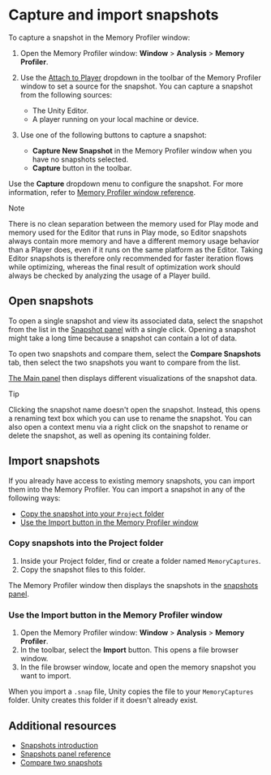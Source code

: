 # Capture and import snapshots

To capture a snapshot in the Memory Profiler window:

1. Open the Memory Profiler window: **Window** &gt; **Analysis** &gt; **Memory Profiler**.
1. Use the [Attach to Player](memory-profiler-window-reference.md#memory-profiler-toolbar) dropdown in the toolbar of the Memory Profiler window to set a source for the snapshot. You can capture a snapshot from the following sources:

    * The Unity Editor.
    * A player running on your local machine or device.

1. Use one of the following buttons to capture a snapshot:

    * __Capture New Snapshot__ in the Memory Profiler window when you have no snapshots selected.
    * __Capture__ button in the toolbar.

Use the **Capture** dropdown menu to configure the snapshot. For more information, refer to [Memory Profiler window reference](memory-profiler-window-reference.md#memory-profiler-toolbar).


> [!NOTE]
> There is no clean separation between the memory used for Play mode and memory used for the Editor that runs in Play mode, so Editor snapshots always contain more memory and have a different memory usage behavior than a Player does, even if it runs on the same platform as the Editor. Taking Editor snapshots is therefore only recommended for faster iteration flows while optimizing, whereas the final result of optimization work should always be checked by analyzing the usage of a Player build.

## Open snapshots

To open a single snapshot and view its associated data, select the snapshot from the list in the [Snapshot panel](snapshots-component.md) with a single click. Opening a snapshot might take a long time because a snapshot can contain a lot of data.

To open two snapshots and compare them, select the __Compare Snapshots__ tab, then select the two snapshots you want to compare from the list.

[The Main panel](main-component.md) then displays different visualizations of the snapshot data.

> [!TIP]
> Clicking the snapshot name doesn't open the snapshot. Instead, this opens a renaming text box which you can use to rename the snapshot. You can also open a context menu via a right click on the snapshot to rename or delete the snapshot, as well as opening its containing folder.


## Import snapshots

If you already have access to existing memory snapshots, you can import them into the Memory Profiler. You can import a snapshot in any of the following ways:

* [Copy the snapshot into your `Project` folder](#copy-snapshots-into-the-project-folder)
* [Use the Import button in the Memory Profiler window](#use-the-import-button-in-the-memory-profiler-window)

### Copy snapshots into the Project folder

1. Inside your Project folder, find or create a folder named `MemoryCaptures`.
1. Copy the snapshot files to this folder.

The Memory Profiler window then displays the snapshots in the [snapshots panel](snapshots-component.md).

### Use the Import button in the Memory Profiler window

1. Open the Memory Profiler window: **Window** &gt; **Analysis** &gt; **Memory Profiler**.
1. In the toolbar, select the __Import__ button. This opens a file browser window.
1. In the file browser window, locate and open the memory snapshot you want to import.

When you import a `.snap` file, Unity copies the file to your `MemoryCaptures` folder. Unity creates this folder if it doesn't already exist.

## Additional resources

* [Snapshots introduction](snapshots-concepts.md)
* [Snapshots panel reference](snapshots-component.md)
* [Compare two snapshots](snapshots-comparison.md)

